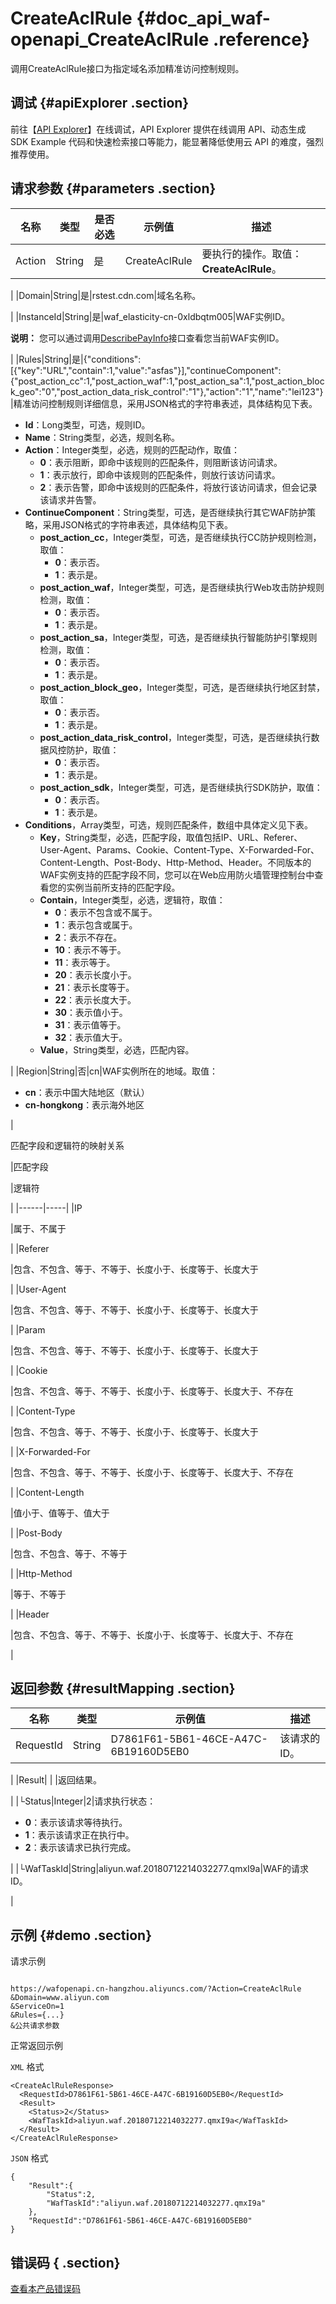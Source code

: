# CreateAclRule {#doc_api_waf-openapi_CreateAclRule .reference}

调用CreateAclRule接口为指定域名添加精准访问控制规则。

## 调试 {#apiExplorer .section}

前往【[API Explorer](https://api.aliyun.com/#product=waf-openapi&api=CreateAclRule)】在线调试，API Explorer 提供在线调用 API、动态生成 SDK Example 代码和快速检索接口等能力，能显著降低使用云 API 的难度，强烈推荐使用。

## 请求参数 {#parameters .section}

|名称|类型|是否必选|示例值|描述|
|--|--|----|---|--|
|Action|String|是|CreateAclRule|要执行的操作。取值：**CreateAclRule**。

 |
|Domain|String|是|rstest.cdn.com|域名名称。

 |
|InstanceId|String|是|waf\_elasticity-cn-0xldbqtm005|WAF实例ID。

 **说明：** 您可以通过调用[DescribePayInfo](~~86651~~)接口查看您当前WAF实例ID。

 |
|Rules|String|是|\{"conditions":\[\{"key":"URL","contain":1,"value":"asfas"\}\],"continueComponent":\{"post\_action\_cc":1,"post\_action\_waf":1,"post\_action\_sa":1,"post\_action\_block\_geo":"0","post\_action\_data\_risk\_control":"1"\},"action":"1","name":"lei123"\}|精准访问控制规则详细信息，采用JSON格式的字符串表述，具体结构见下表。

 -   **Id**：Long类型，可选，规则ID。
-   **Name**：String类型，必选，规则名称。
-   **Action**：Integer类型，必选，规则的匹配动作，取值：
    -   **0**：表示阻断，即命中该规则的匹配条件，则阻断该访问请求。
    -   **1**：表示放行，即命中该规则的匹配条件，则放行该访问请求。
    -   **2**：表示告警，即命中该规则的匹配条件，将放行该访问请求，但会记录该请求并告警。
-   **ContinueComponent**：String类型，可选，是否继续执行其它WAF防护策略，采用JSON格式的字符串表述，具体结构见下表。
    -   **post\_action\_cc**，Integer类型，可选，是否继续执行CC防护规则检测，取值：
        -   **0**：表示否。
        -   **1**：表示是。
    -   **post\_action\_waf**，Integer类型，可选，是否继续执行Web攻击防护规则检测，取值：
        -   **0**：表示否。
        -   **1**：表示是。
    -   **post\_action\_sa**，Integer类型，可选，是否继续执行智能防护引擎规则检测，取值：
        -   **0**：表示否。
        -   **1**：表示是。
    -   **post\_action\_block\_geo**，Integer类型，可选，是否继续执行地区封禁，取值：
        -   **0**：表示否。
        -   **1**：表示是。
    -   **post\_action\_data\_risk\_control**，Integer类型，可选，是否继续执行数据风控防护，取值：
        -   **0**：表示否。
        -   **1**：表示是。
    -   **post\_action\_sdk**，Integer类型，可选，是否继续执行SDK防护，取值：
        -   **0**：表示否。
        -   **1**：表示是。
-   **Conditions**，Array类型，可选，规则匹配条件，数组中具体定义见下表。
    -   **Key**，String类型，必选，匹配字段，取值包括IP、URL、Referer、User-Agent、Params、Cookie、Content-Type、X-Forwarded-For、Content-Length、Post-Body、Http-Method、Header。不同版本的WAF实例支持的匹配字段不同，您可以在Web应用防火墙管理控制台中查看您的实例当前所支持的匹配字段。
    -   **Contain**，Integer类型，必选，逻辑符，取值：
        -   **0**：表示不包含或不属于。
        -   **1**：表示包含或属于。
        -   **2**：表示不存在。
        -   **10**：表示不等于。
        -   **11**：表示等于。
        -   **20**：表示长度小于。
        -   **21**：表示长度等于。
        -   **22**：表示长度大于。
        -   **30**：表示值小于。
        -   **31**：表示值等于。
        -   **32**：表示值大于。
    -   **Value**，String类型，必选，匹配内容。

 |
|Region|String|否|cn|WAF实例所在的地域。取值：

 -   **cn**：表示中国大陆地区（默认）
-   **cn-hongkong**：表示海外地区

 |

匹配字段和逻辑符的映射关系

|匹配字段

|逻辑符

|
|------|-----|
|IP

|属于、不属于

|
|Referer

|包含、不包含、等于、不等于、长度小于、长度等于、长度大于

|
|User-Agent

|包含、不包含、等于、不等于、长度小于、长度等于、长度大于

|
|Param

|包含、不包含、等于、不等于、长度小于、长度等于、长度大于

|
|Cookie

|包含、不包含、等于、不等于、长度小于、长度等于、长度大于、不存在

|
|Content-Type

|包含、不包含、等于、不等于、长度小于、长度等于、长度大于

|
|X-Forwarded-For

|包含、不包含、等于、不等于、长度小于、长度等于、长度大于、不存在

|
|Content-Length

|值小于、值等于、值大于

|
|Post-Body

|包含、不包含、等于、不等于

|
|Http-Method

|等于、不等于

|
|Header

|包含、不包含、等于、不等于、长度小于、长度等于、长度大于、不存在

|

## 返回参数 {#resultMapping .section}

|名称|类型|示例值|描述|
|--|--|---|--|
|RequestId|String|D7861F61-5B61-46CE-A47C-6B19160D5EB0|该请求的ID。

 |
|Result| | |返回结果。

 |
|└Status|Integer|2|请求执行状态：

 -   **0**：表示该请求等待执行。
-   **1**：表示该请求正在执行中。
-   **2**：表示该请求已执行完成。

 |
|└WafTaskId|String|aliyun.waf.20180712214032277.qmxI9a|WAF的请求ID。

 |

## 示例 {#demo .section}

请求示例

``` {#request_demo}

https://wafopenapi.cn-hangzhou.aliyuncs.com/?Action=CreateAclRule
&Domain=www.aliyun.com
&ServiceOn=1
&Rules={...}
&公共请求参数

```

正常返回示例

`XML` 格式

``` {#xml_return_success_demo}
<CreateAclRuleResponse>
  <RequestId>D7861F61-5B61-46CE-A47C-6B19160D5EB0</RequestId>
  <Result>
    <Status>2</Status>
    <WafTaskId>aliyun.waf.20180712214032277.qmxI9a</WafTaskId>
  </Result>
</CreateAclRuleResponse>

```

`JSON` 格式

``` {#json_return_success_demo}
{
	"Result":{
		"Status":2,
		"WafTaskId":"aliyun.waf.20180712214032277.qmxI9a"
	},
	"RequestId":"D7861F61-5B61-46CE-A47C-6B19160D5EB0"
}
```

## 错误码 { .section}

[查看本产品错误码](https://error-center.aliyun.com/status/product/waf-openapi)

